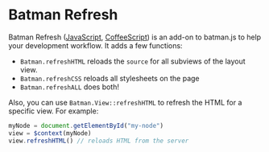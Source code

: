 # Batman Refresh

Batman Refresh ([JavaScript](#), [CoffeeScript](#)) is an add-on to batman.js to help your development workflow. It adds a few functions:

- `Batman.refreshHTML` reloads the `source` for all subviews of the layout view.
- `Batman.refreshCSS` reloads all stylesheets on the page
- `Batman.refreshALL` does both!

Also, you can use `Batman.View::refreshHTML` to refresh the HTML for a specific view. For example:

```javascript
myNode = document.getElementById("my-node")
view = $context(myNode)
view.refreshHTML() // reloads HTML from the server
```

